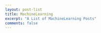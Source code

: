 ```yaml
---
layout: post-list
title: MachineLearning
excerpt: "A List of MachineLearning Posts"
comments: false
---
```

